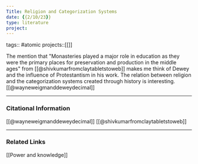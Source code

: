 ```yaml
---
Title: Religion and Categorization Systems
date: {{2/10/23}}
type: literature
project:
---
```

tags:: #atomic 
projects::[[]]

The mention that "Monasteries played a major role in education as they were the primary places for preservation and production in the middle ages" from [[@shivkumarfromclaytabletstoweb]] makes me think of Dewey and the influence of Protestantism in his work. The relation between religion and the categorization systems created through history is interesting. [[@wayneweigmanddeweydecimal]]

---
### Citational Information

[[@wayneweigmanddeweydecimal]]
[[@shivkumarfromclaytabletstoweb]]

---

### Related Links

[[Power and knowledge]]